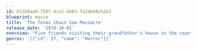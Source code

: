 ```yaml
---
id: 612b8ae8-7507-4ca3-8463-fa24bb0cb2e3
blueprint: movie
title: 'The Texas Chain Saw Massacre'
release_date: '1974-10-01'
overview: "Five friends visiting their grandfather's house in the country are hunted and terrorized by a chain-saw wielding killer and his family of grave-robbing cannibals."
genres: '[{"id": 27, "name": "Horror"}]'
---
```

